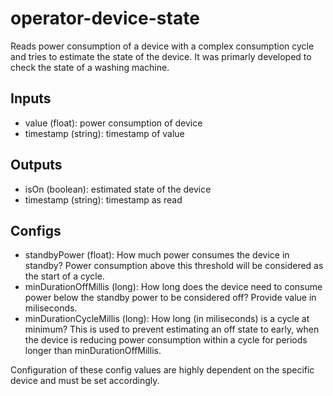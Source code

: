# operator-device-state

Reads power consumption of a device with a complex consumption cycle and tries to estimate the state of the device. It was primarly developed to check the state of a washing machine.

## Inputs

* value (float): power consumption of device
* timestamp (string): timestamp of value

## Outputs

* isOn (boolean): estimated state of the device
* timestamp (string): timestamp as read

## Configs

* standbyPower (float): How much power consumes the device in standby? Power consumption above this threshold will be considered as the start of a cycle.
* minDurationOffMillis (long): How long does the device need to consume power below the standby power to be considered off? Provide value in miliseconds.
* minDurationCycleMillis (long): How long (in miliseconds) is a cycle at minimum? This is used to prevent estimating an off state to early, when the device is reducing power consumption within a cycle for periods longer than minDurationOffMillis.

Configuration of these config values are highly dependent on the specific device and must be set accordingly.
